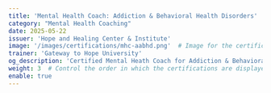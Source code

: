 ```yaml
---
title: 'Mental Health Coach: Addiction & Behavioral Health Disorders'
category: "Mental Health Coaching"
date: 2025-05-22
issuer: 'Hope and Healing Center & Institute'
image: '/images/certifications/mhc-aabhd.png'  # Image for the certification
trainer: 'Gateway to Hope University'
og_description: 'Certified Mental Heath Coach for Addiction & Behavioral Health Disorders' # OpenGraph description for this page
weight: 3  # Control the order in which the certifications are displayed
enable: true
---
```

